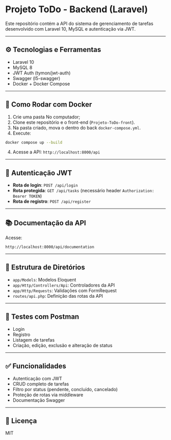 # Projeto ToDo - Backend (Laravel)

Este repositório contém a API do sistema de gerenciamento de tarefas desenvolvido com Laravel 10, MySQL e autenticação via JWT.

---

## ⚙️ Tecnologias e Ferramentas

- Laravel 10
- MySQL 8
- JWT Auth (tymon/jwt-auth)
- Swagger (l5-swagger)
- Docker + Docker Compose

---

## 🚀 Como Rodar com Docker

1. Crie uma pasta No computador;
2. Clone este repositório e o front-end (`Projeto-ToDo-front`).
3. Na pasta criado, mova o dentro do back `docker-compose.yml`.
4. Execute:

```bash
docker compose up --build
```

4. Acesse a API: `http://localhost:8000/api`

---

## 🔐 Autenticação JWT

- **Rota de login**: `POST /api/login`
- **Rota protegida**: `GET /api/tasks` (necessário header `Authorization: Bearer TOKEN`)
- **Rota de registro**: `POST /api/register`

---

## 📚 Documentação da API

Acesse:  
```
http://localhost:8000/api/documentation
```

---

## 📂 Estrutura de Diretórios

- `app/Models`: Modelos Eloquent
- `app/Http/Controllers/Api`: Controladores da API
- `app/Http/Requests`: Validações com FormRequest
- `routes/api.php`: Definição das rotas da API

---

## 🧪 Testes com Postman

- Login
- Registro
- Listagem de tarefas
- Criação, edição, exclusão e alteração de status

---

## ✅ Funcionalidades

- Autenticação com JWT
- CRUD completo de tarefas
- Filtro por status (pendente, concluído, cancelado)
- Proteção de rotas via middleware
- Documentação Swagger

---

## 📄 Licença

MIT